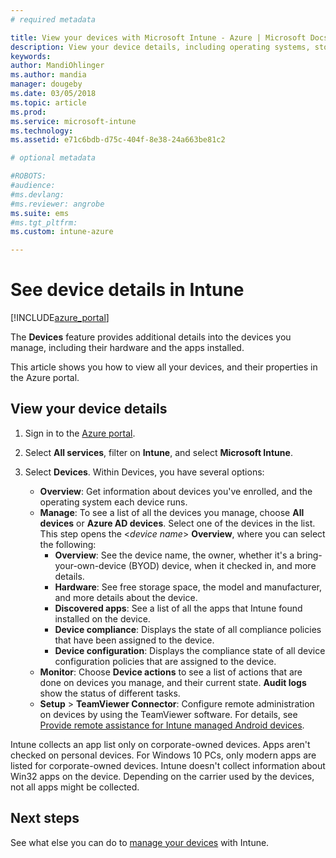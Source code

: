 ```yaml
---
# required metadata

title: View your devices with Microsoft Intune - Azure | Microsoft Docs
description: View your device details, including operating systems, storage space, manufacturer, and model. Get a list of installed apps, check compliance policies, and set up TeamViewer with Microsoft Intune in Azure. Similar to viewing inventory of the devices you manage.
keywords:
author: MandiOhlinger
ms.author: mandia
manager: dougeby
ms.date: 03/05/2018
ms.topic: article
ms.prod:
ms.service: microsoft-intune
ms.technology:
ms.assetid: e71c6bdb-d75c-404f-8e38-24a663be81c2

# optional metadata

#ROBOTS:
#audience:
#ms.devlang:
#ms.reviewer: angrobe
ms.suite: ems
#ms.tgt_pltfrm:
ms.custom: intune-azure

---
```


# See device details in Intune

[!INCLUDE[azure_portal](./includes/azure_portal.md)]

The **Devices** feature provides additional details into the devices you manage, including their hardware and the apps installed. 

This article shows you how to view all your devices, and their properties in the Azure portal.

## View your device details

1. Sign in to the [Azure portal](https://portal.azure.com).
2. Select **All services**, filter on **Intune**, and select **Microsoft Intune**.
3. Select **Devices**. Within Devices, you have several options:

   - **Overview**: Get information about devices you've enrolled, and the operating system each device runs.
   - **Manage**: To see a list of all the devices you manage, choose **All devices** or **Azure AD devices**.
    Select one of the devices in the list. This step opens the <*device name*> **Overview**, where you can select the following:
     - **Overview**: See the device name, the owner, whether it's a bring-your-own-device (BYOD) device, when it checked in, and more details.
	 - **Hardware**: See free storage space, the model and manufacturer, and more details about the device.
	 - **Discovered apps**: See a list of all the apps that Intune found installed on the device.
	 - **Device compliance**: Displays the state of all compliance policies that have been assigned to the device.
	 - **Device configuration**: Displays the compliance state of all device configuration policies that are assigned to the device.
   - **Monitor**: Choose **Device actions** to see a list of actions that are done on devices you manage, and their current state. **Audit logs** show the status of different tasks.
   - **Setup** > **TeamViewer Connector**: Configure remote administration on devices by using the TeamViewer software. For details, see [Provide remote assistance for Intune managed Android devices](device-profile-android-teamviewer.md).

Intune collects an app list only on corporate-owned devices. Apps aren't checked on personal devices. For Windows 10 PCs, only modern apps are listed for corporate-owned devices. Intune doesn't collect information about Win32 apps on the device. Depending on the carrier used by the devices, not all apps might be collected.

## Next steps
See what else you can do to [manage your devices](device-management.md) with Intune.
